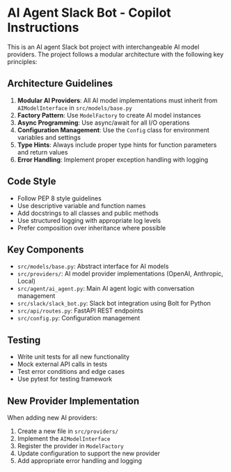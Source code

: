 <!-- Use this file to provide workspace-specific custom instructions to Copilot. For more details, visit https://code.visualstudio.com/docs/copilot/copilot-customization#_use-a-githubcopilotinstructionsmd-file -->

# AI Agent Slack Bot - Copilot Instructions

This is an AI agent Slack bot project with interchangeable AI model providers. The project follows a modular architecture with the following key principles:

## Architecture Guidelines

1. **Modular AI Providers**: All AI model implementations must inherit from `AIModelInterface` in `src/models/base.py`
2. **Factory Pattern**: Use `ModelFactory` to create AI model instances
3. **Async Programming**: Use async/await for all I/O operations
4. **Configuration Management**: Use the `Config` class for environment variables and settings
5. **Type Hints**: Always include proper type hints for function parameters and return values
6. **Error Handling**: Implement proper exception handling with logging

## Code Style

- Follow PEP 8 style guidelines
- Use descriptive variable and function names
- Add docstrings to all classes and public methods
- Use structured logging with appropriate log levels
- Prefer composition over inheritance where possible

## Key Components

- `src/models/base.py`: Abstract interface for AI models
- `src/providers/`: AI model provider implementations (OpenAI, Anthropic, Local)
- `src/agent/ai_agent.py`: Main AI agent logic with conversation management
- `src/slack/slack_bot.py`: Slack bot integration using Bolt for Python
- `src/api/routes.py`: FastAPI REST endpoints
- `src/config.py`: Configuration management

## Testing

- Write unit tests for all new functionality
- Mock external API calls in tests
- Test error conditions and edge cases
- Use pytest for testing framework

## New Provider Implementation

When adding new AI providers:
1. Create a new file in `src/providers/`
2. Implement the `AIModelInterface`
3. Register the provider in `ModelFactory`
4. Update configuration to support the new provider
5. Add appropriate error handling and logging
